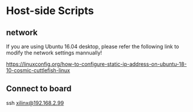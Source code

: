 # Host-side Scripts

## network

If you are using Ubuntu 16.04 desktop, please refer the following link to modify the network settings mannually!

https://linuxconfig.org/how-to-configure-static-ip-address-on-ubuntu-18-10-cosmic-cuttlefish-linux

## Connect to board

ssh xilinx@192.168.2.99
